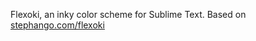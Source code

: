 Flexoki, an inky color scheme for Sublime Text. Based on [stephango.com/flexoki](https://stephango.com/flexoki)
